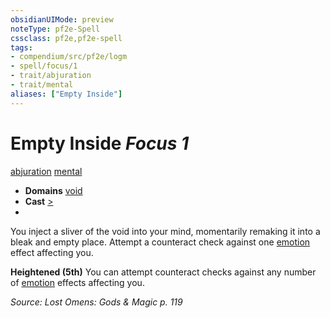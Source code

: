 ```yaml
---
obsidianUIMode: preview
noteType: pf2e-Spell
cssclass: pf2e,pf2e-spell
tags:
- compendium/src/pf2e/logm
- spell/focus/1
- trait/abjuration
- trait/mental
aliases: ["Empty Inside"]
---
```

# Empty Inside *Focus 1*   
[abjuration](rules/traits/abjuration.md "Abjuration School Trait")  [mental](rules/traits/mental.md "Mental Effect Trait")  

- **Domains** [void](compendium/setting/domains.md#Void)
- **Cast** [>](rules/core-rulebook/chapter-9-playing-the-game.md#Actions "Single Action") 
- 

You inject a sliver of the void into your mind, momentarily remaking it into a bleak and empty place. Attempt a counteract check against one [emotion](rules/traits/emotion.md "Emotion Effect Trait") effect affecting you.

**Heightened (5th)** You can attempt counteract checks against any number of [emotion](rules/traits/emotion.md "Emotion Effect Trait") effects affecting you.

*Source: Lost Omens: Gods & Magic p. 119*